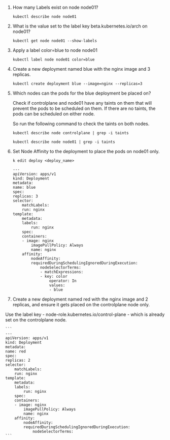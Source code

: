 1. How many Labels exist on node node01?

    `kubectl describe node node01`

2. What is the value set to the label key beta.kubernetes.io/arch on node01?

    `kubectl get node node01 --show-labels`

3. Apply a label color=blue to node node01

    `kubectl label node node01 color=blue`

4. Create a new deployment named blue with the nginx image and 3 replicas.

    `kubectl create deployment blue --image=nginx --replicas=3`

5. Which nodes can the pods for the blue deployment be placed on?

    Check if controlplane and node01 have any taints on them that will prevent the pods to be scheduled on them. If there are no taints, the pods can be scheduled on either node.

    So run the following command to check the taints on both nodes.

    `kubectl describe node controlplane | grep -i taints`

    `kubectl describe node node01 | grep -i taints`

6. Set Node Affinity to the deployment to place the pods on node01 only.

    `k edit deploy <deploy_name>`

    ```
    ---
    apiVersion: apps/v1
    kind: Deployment
    metadata:
    name: blue
    spec:
    replicas: 3
    selector:
        matchLabels:
        run: nginx
    template:
        metadata:
        labels:
            run: nginx
        spec:
        containers:
        - image: nginx
            imagePullPolicy: Always
            name: nginx
        affinity:
            nodeAffinity:
            requiredDuringSchedulingIgnoredDuringExecution:
                nodeSelectorTerms:
                - matchExpressions:
                - key: color
                    operator: In
                    values:
                    - blue
    ```

8. Create a new deployment named red with the nginx image and 2 replicas, and ensure it gets placed on the controlplane node only.

Use the label key - node-role.kubernetes.io/control-plane - which is already set on the controlplane node.

    ```
    ---
    apiVersion: apps/v1
    kind: Deployment
    metadata:
    name: red
    spec:
    replicas: 2
    selector:
        matchLabels:
        run: nginx
    template:
        metadata:
        labels:
            run: nginx
        spec:
        containers:
        - image: nginx
            imagePullPolicy: Always
            name: nginx
        affinity:
            nodeAffinity:
            requiredDuringSchedulingIgnoredDuringExecution:
                nodeSelectorTerms:
    ```